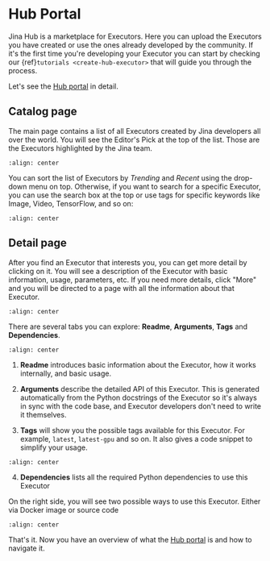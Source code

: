 # Hub Portal

Jina Hub is a marketplace for Executors. Here you can upload the Executors you have created or use the ones already developed by the community. If it's the first time you're developing your Executor you can start by checking our {ref}`tutorials <create-hub-executor>` that will guide you through the process.
 
Let's see the [Hub portal](https://hub.jina.ai) in detail.

## Catalog page

The main page contains a list of all Executors created by Jina developers all over the world. You will see the Editor's Pick at the top of the list. Those are the Executors highlighted by the Jina team. 

```{figure} ../../../../.github/hub-website-list.png
:align: center
```

You can sort the list of Executors by *Trending* and *Recent* using the drop-down menu on top. Otherwise, if you want to search for a specific Executor, you can use the search box at the top or use tags for specific keywords like Image, Video, TensorFlow, and so on:

```{figure} ../../../../.github/hub-website-search-2.png
:align: center
```

## Detail page

After you find an Executor that interests you, you can get more detail by clicking on it. You will see a description of the Executor with basic information, usage, parameters, etc. If you need more details, click "More" and you will be directed to a page with all the information about that Executor. 

```{figure} ../../../../.github/hub-website-detail.png
:align: center
```

There are several tabs you can explore: **Readme**, **Arguments**, **Tags** and **Dependencies**.

```{figure} ../../../../.github/hub-website-detail-arguments.png
:align: center
```

1. **Readme** introduces basic information about the Executor, how it works internally, and basic usage.

2. **Arguments** describe the detailed API of this Executor. This is generated automatically from the Python docstrings of the Executor so it's always in sync with the code base, and Executor developers don't need to write it themselves.

3. **Tags** will show you the possible tags available for this Executor. For example, `latest`, `latest-gpu` and so on. It also gives a code snippet to simplify your usage.

```{figure} ../../../../.github/hub-website-detail-tag.png
:align: center
```

4. **Dependencies** lists all the required Python dependencies to use this Executor

On the right side, you will see two possible ways to use this Executor. Either via Docker image or source code

```{figure} ../../../../.github/hub-website-usage.png
:align: center
```

That's it. Now you have an overview of what the [Hub portal](https://hub.jina.ai) is and how to navigate it. 